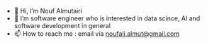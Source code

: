 - 👋 Hi, I’m Nouf Almutairi
- 👀 I’m software engineer who is interested in data scince, AI and software development in general
- 📫 How to reach me : email via noufali.almut@gmail.com

<!---
novr1512/novr1512 is a ✨ special ✨ repository because its `README.md` (this file) appears on your GitHub profile.
You can click the Preview link to take a look at your changes.
--->
